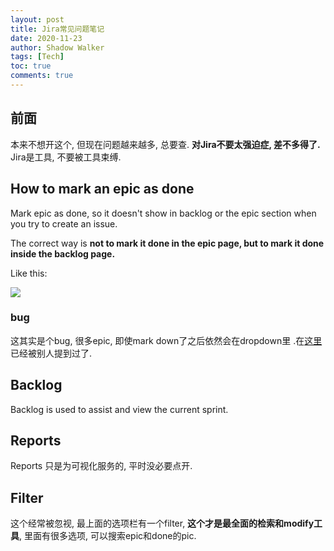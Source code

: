 ```yaml
---
layout: post
title: Jira常见问题笔记
date: 2020-11-23
author: Shadow Walker
tags: [Tech]
toc: true
comments: true
---
```


## 前面

本来不想开这个, 但现在问题越来越多, 总要查.  **对Jira不要太强迫症, 差不多得了.** Jira是工具, 不要被工具束缚. 

## How to mark an epic as done

Mark epic as done, so it doesn't show in backlog or the epic section when you try to create an issue. 

The correct way is **not to mark it done in the epic page, but to mark it done inside the backlog page.** 

Like this: 

![](https://lh3.googleusercontent.com/pw/ACtC-3fNIAqmjw9DsAZps49i4iL0MoWEJyAC3zWTcOpBFKwvOYxWG0rKUYyxD88ylO3Tva-xgsqbaLW2LCWzOwnwI9gsoizWvd9mbHYqe77-z5uEFnLp07gU3icMkDPv0WhSVP3sy6OAQBp7TuILXF7IjNHQ=w380-h253-no?authuser=0)


### bug

这其实是个bug, 很多epic, 即使mark down了之后依然会在dropdown里
.在[这里](https://jira.atlassian.com/browse/JSWSERVER-9993?error=login_required&error_description=Login+required&state=1793c489-66f3-44ea-9f31-5c47a9bfa660)已经被别人提到过了. 

## Backlog

Backlog is used to assist and view the current sprint. 

## Reports

Reports 只是为可视化服务的, 平时没必要点开. 

## Filter

这个经常被忽视, 最上面的选项栏有一个filter, **这个才是最全面的检索和modify工具**, 里面有很多选项, 可以搜索epic和done的pic. 